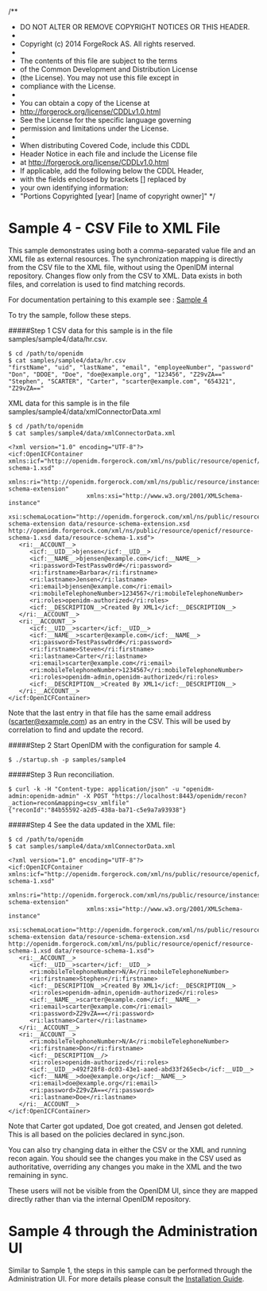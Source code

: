 /** 
 * DO NOT ALTER OR REMOVE COPYRIGHT NOTICES OR THIS HEADER.
 *
 * Copyright (c) 2014 ForgeRock AS. All rights reserved.
 *
 * The contents of this file are subject to the terms
 * of the Common Development and Distribution License
 * (the License). You may not use this file except in
 * compliance with the License.
 *
 * You can obtain a copy of the License at
 * http://forgerock.org/license/CDDLv1.0.html
 * See the License for the specific language governing
 * permission and limitations under the License.
 *
 * When distributing Covered Code, include this CDDL
 * Header Notice in each file and include the License file
 * at http://forgerock.org/license/CDDLv1.0.html
 * If applicable, add the following below the CDDL Header,
 * with the fields enclosed by brackets [] replaced by
 * your own identifying information:
 * "Portions Copyrighted [year] [name of copyright owner]"
 */

# Sample 4 - CSV File to XML File

This sample demonstrates using both a comma-separated value file and an XML
file as external resources. The synchronization mapping is directly from the 
CSV file to the XML file, without using the OpenIDM internal repository. 
Changes flow only from the CSV to XML. Data exists in both files, and
correlation is used to find matching records.

For documentation pertaining to this example see : [Sample 4](http://openidm.forgerock.org/doc/install-guide/index.html#more-sample4)

To try the sample, follow these steps.

#####Step 1
CSV data for this sample is in the file samples/sample4/data/hr.csv.

    $ cd /path/to/openidm
    $ cat samples/sample4/data/hr.csv
    "firstName", "uid", "lastName", "email", "employeeNumber", "password"
    "Don", "DDOE", "Doe", "doe@example.org", "123456", "Z29vZA=="
    "Stephen", "SCARTER", "Carter", "scarter@example.com", "654321", "Z29vZA=="

XML data for this sample is in the file samples/sample4/data/xmlConnectorData.xml

    $ cd /path/to/openidm
    $ cat samples/sample4/data/xmlConnectorData.xml

    <?xml version="1.0" encoding="UTF-8"?>
    <icf:OpenICFContainer xmlns:icf="http://openidm.forgerock.com/xml/ns/public/resource/openicf/resource-schema-1.xsd"
                          xmlns:ri="http://openidm.forgerock.com/xml/ns/public/resource/instances/resource-schema-extension"
                          xmlns:xsi="http://www.w3.org/2001/XMLSchema-instance"
                          xsi:schemaLocation="http://openidm.forgerock.com/xml/ns/public/resource/instances/resource-schema-extension data/resource-schema-extension.xsd http://openidm.forgerock.com/xml/ns/public/resource/openicf/resource-schema-1.xsd data/resource-schema-1.xsd">
       <ri:__ACCOUNT__>
          <icf:__UID__>bjensen</icf:__UID__>
          <icf:__NAME__>bjensen@example.com</icf:__NAME__>
          <ri:password>TestPassw0rd#</ri:password>
          <ri:firstname>Barbara</ri:firstname>
          <ri:lastname>Jensen</ri:lastname>
          <ri:email>bjensen@example.com</ri:email>
          <ri:mobileTelephoneNumber>1234567</ri:mobileTelephoneNumber>
          <ri:roles>openidm-authorized</ri:roles>
          <icf:__DESCRIPTION__>Created By XML1</icf:__DESCRIPTION__>
       </ri:__ACCOUNT__>
       <ri:__ACCOUNT__>
          <icf:__UID__>scarter</icf:__UID__>
          <icf:__NAME__>scarter@example.com</icf:__NAME__>
          <ri:password>TestPassw0rd#</ri:password>
          <ri:firstname>Steven</ri:firstname>
          <ri:lastname>Carter</ri:lastname>
          <ri:email>scarter@example.com</ri:email>
          <ri:mobileTelephoneNumber>1234567</ri:mobileTelephoneNumber>
          <ri:roles>openidm-admin,openidm-authorized</ri:roles>
          <icf:__DESCRIPTION__>Created By XML1</icf:__DESCRIPTION__>
       </ri:__ACCOUNT__>
    </icf:OpenICFContainer>


Note that the last entry in that file has the same email address (scarter@example.com) as an entry in the CSV. This will be used by correlation to find and update the record.

#####Step 2
Start OpenIDM with the configuration for sample 4.

    $ ./startup.sh -p samples/sample4

#####Step 3
Run reconciliation.

    $ curl -k -H "Content-type: application/json" -u "openidm-admin:openidm-admin" -X POST "https://localhost:8443/openidm/recon?_action=recon&mapping=csv_xmlfile"
    {"reconId":"84b55592-a2d5-438a-ba71-c5e9a7a93938"}

#####Step 4
See the data updated in the XML file:

    $ cd /path/to/openidm
    $ cat samples/sample4/data/xmlConnectorData.xml

    <?xml version="1.0" encoding="UTF-8"?>
    <icf:OpenICFContainer xmlns:icf="http://openidm.forgerock.com/xml/ns/public/resource/openicf/resource-schema-1.xsd"
                          xmlns:ri="http://openidm.forgerock.com/xml/ns/public/resource/instances/resource-schema-extension"
                          xmlns:xsi="http://www.w3.org/2001/XMLSchema-instance"
                          xsi:schemaLocation="http://openidm.forgerock.com/xml/ns/public/resource/instances/resource-schema-extension data/resource-schema-extension.xsd http://openidm.forgerock.com/xml/ns/public/resource/openicf/resource-schema-1.xsd data/resource-schema-1.xsd">
       <ri:__ACCOUNT__>
          <icf:__UID__>scarter</icf:__UID__>
          <ri:mobileTelephoneNumber>N/A</ri:mobileTelephoneNumber>
          <ri:firstname>Stephen</ri:firstname>
          <icf:__DESCRIPTION__>Created By XML1</icf:__DESCRIPTION__>
          <ri:roles>openidm-admin,openidm-authorized</ri:roles>
          <icf:__NAME__>scarter@example.com</icf:__NAME__>
          <ri:email>scarter@example.com</ri:email>
          <ri:password>Z29vZA==</ri:password>
          <ri:lastname>Carter</ri:lastname>
       </ri:__ACCOUNT__>
       <ri:__ACCOUNT__>
          <ri:mobileTelephoneNumber>N/A</ri:mobileTelephoneNumber>
          <ri:firstname>Don</ri:firstname>
          <icf:__DESCRIPTION__/>
          <ri:roles>openidm-authorized</ri:roles>
          <icf:__UID__>492f28f8-dc03-43e1-aaed-abd33f265ecb</icf:__UID__>
          <icf:__NAME__>doe@example.org</icf:__NAME__>
          <ri:email>doe@example.org</ri:email>
          <ri:password>Z29vZA==</ri:password>
          <ri:lastname>Doe</ri:lastname>
       </ri:__ACCOUNT__>
    </icf:OpenICFContainer>


Note that Carter got updated, Doe got created, and Jensen got deleted. This is all based on the policies declared in sync.json.

You can also try changing data in either the CSV or the XML and running recon again. You should see the changes you make in the CSV used as authoritative, overriding any changes you make in the XML and the two remaining in sync.

These users will not be visible from the OpenIDM UI, since they are mapped directly rather than via the internal OpenIDM repository.

# Sample 4 through the Administration UI

Similar to Sample 1, the steps in this sample can be performed through the Administration UI. For more details please consult the [Installation Guide](http://openidm.forgerock.org/doc/install-guide/index.html).